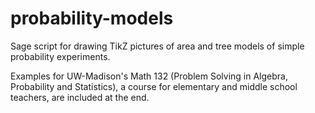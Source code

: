 probability-models
==================

Sage script for drawing TikZ pictures of area and tree models of simple probability experiments. 

Examples for UW-Madison's Math 132 (Problem Solving in Algebra, Probability and Statistics), a course for elementary and middle school teachers, are included at the end.
